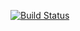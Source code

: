 
[![Build Status](https://secure.travis-ci.org/Gloubster/Communications.png?branch=master)](http://travis-ci.org/Gloubster/Communications)
